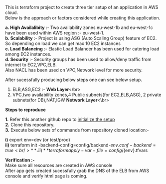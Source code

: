 This is terraform project to create three tier setup of an application in AWS cloud. <br />
Below is the approach or factors considered while creating this application.

**a. High Availalibity** :- Two availability zones eu-west-1b and eu-west-1c have been used within AWS region :- eu-west-1.<br />
**b. Scalability** :- Project is using ASG (Auto Scaling Group) feature of EC2. So depending on load we can get max 10 EC2 instances<br />
**c. Load Balancing** :- Elastic Load Balancer has been used for catering load among EC2 instances.<br />
**d. Security** :- Security groups has been used to allow/deny traffic from internet to EC2,VPC,ELB.<br />
                   Also NACL has been used on VPC,Network level for more security. <br/>   

After sucessfully producing below steps one can see below setup.

1. ELB,ASG,EC2 :- **Web Layer**<\br>
2. VPC,two availability zones,4 Public subnets(for EC2,ELB,ASG), 2 private subnets(for DB),NAT,IGW **Network Layer**<\br>


**Steps to reproduce**

**1.** Refer this another github repo to [initialize the setup](https://github.com/ScotGovern/initialize-setup)<br />
**2.** Clone this repository.<br />
**3.** Execute below sets of commands from repository cloned location:-<br />

**i)** export env=dev (or test/prod)<br />
**ii)** terraform init -backend-config=config/backend-${env}.conf -backend=true<br />
**iii)** terraform apply -var-file=config/${env}.tfvars<br />



**Verification :-**<br />
Make sure all resources are created in AWS console<br />
After app gets created sucessfully grab the DNS of the ELB from AWS console and verify html page is coming.
